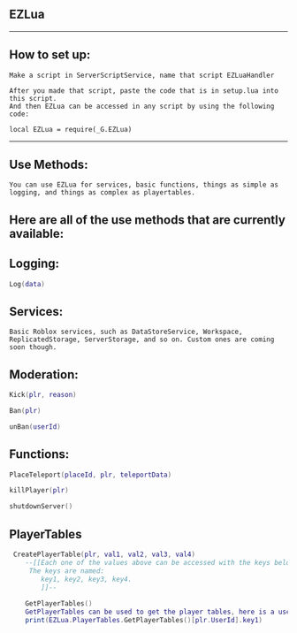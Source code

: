 ## EZLua
-----
##  How to set up:
```
Make a script in ServerScriptService, name that script EZLuaHandler

After you made that script, paste the code that is in setup.lua into this script.
And then EZLua can be accessed in any script by using the following code:

local EZLua = require(_G.EZLua)

```
----
## Use Methods:
```
You can use EZLua for services, basic functions, things as simple as logging, and things as complex as playertables.
```
## Here are all of the use methods that are currently available:
##
##
## Logging:
```lua
Log(data)
```
##
##
## Services:
```
Basic Roblox services, such as DataStoreService, Workspace, ReplicatedStorage, ServerStorage, and so on. Custom ones are coming soon though.
```
##
##
## Moderation:
```lua
Kick(plr, reason)

Ban(plr)

unBan(userId)
```
##
##
## Functions:
```lua
PlaceTeleport(placeId, plr, teleportData)

killPlayer(plr)

shutdownServer()
```
##
##
## PlayerTables
```lua
 CreatePlayerTable(plr, val1, val2, val3, val4)
    --[[Each one of the values above can be accessed with the keys below.
     The keys are named:
        key1, key2, key3, key4.
        ]]--
        
    GetPlayerTables()
    GetPlayerTables can be used to get the player tables, here is a use example.
    print(EZLua.PlayerTables.GetPlayerTables()[plr.UserId].key1)
```



